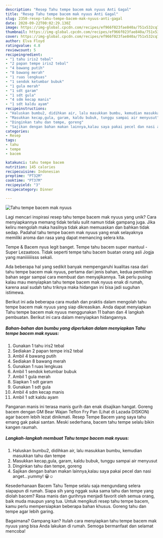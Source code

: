 ```yaml
---
description: "Resep Tahu tempe bacem mak nyuus Anti Gagal"
title: "Resep Tahu tempe bacem mak nyuus Anti Gagal"
slug: 2350-resep-tahu-tempe-bacem-mak-nyuus-anti-gagal
date: 2020-09-22T00:02:29.130Z
image: https://img-global.cpcdn.com/recipes/ef966f023fae840a/751x532cq70/tahu-tempe-bacem-mak-nyuus-foto-resep-utama.jpg
thumbnail: https://img-global.cpcdn.com/recipes/ef966f023fae840a/751x532cq70/tahu-tempe-bacem-mak-nyuus-foto-resep-utama.jpg
cover: https://img-global.cpcdn.com/recipes/ef966f023fae840a/751x532cq70/tahu-tempe-bacem-mak-nyuus-foto-resep-utama.jpg
author: Elva Floyd
ratingvalue: 4.8
reviewcount: 5
recipeingredient:
- "1 tahu iris2 tebal"
- "2 papan tempe iris2 tebal"
- "4 bawang putih"
- "8 bawang merah"
- "1 ruas lengkuas"
- "1 sendok ketumbar bubuk"
- "1 gula merah"
- "1 sdt garam"
- "1 sdt gula"
- "4 sdm kecap manis"
- "1 sdt kaldu ayam"
recipeinstructions:
- "Haluskan bumbu2, didihkan air, lalu masukkan bumbu, kemudian masukkan tahu dan tempe"
- "Masukkan kecap,gula, garam, kaldu bubuk, tunggu sampai air menyusut"
- "Dinginkan tahu dan tempe, goreng"
- "Sajikan dengan bahan makan lainnya,kalau saya pakai pecel dan nasi anget...yummy! 😀☺"
categories:
- Resep
tags:
- tahu
- tempe
- bacem

katakunci: tahu tempe bacem 
nutrition: 145 calories
recipecuisine: Indonesian
preptime: "PT32M"
cooktime: "PT37M"
recipeyield: "3"
recipecategory: Dinner

---
```



![Tahu tempe bacem mak nyuus](https://img-global.cpcdn.com/recipes/ef966f023fae840a/751x532cq70/tahu-tempe-bacem-mak-nyuus-foto-resep-utama.jpg)

Lagi mencari inspirasi resep tahu tempe bacem mak nyuus yang unik? Cara menyiapkannya memang tidak terlalu sulit namun tidak gampang juga. Jika keliru mengolah maka hasilnya tidak akan memuaskan dan bahkan tidak sedap. Padahal tahu tempe bacem mak nyuus yang enak selayaknya memiliki aroma dan rasa yang dapat memancing selera kita.

Tempe &amp; Bacem nyus legit banget. Tempe tahu bacem super mantuul - Super Lezaatoos. Tidak seperti tempe tahu bacem buatan orang asli Jogja yang maniiiiiiisss sekali.

Ada beberapa hal yang sedikit banyak mempengaruhi kualitas rasa dari tahu tempe bacem mak nyuus, pertama dari jenis bahan, kedua pemilihan bahan segar sampai cara membuat dan menyajikannya. Tak perlu pusing kalau mau menyiapkan tahu tempe bacem mak nyuus enak di rumah, karena asal sudah tahu triknya maka hidangan ini bisa jadi suguhan istimewa.


Berikut ini ada beberapa cara mudah dan praktis dalam mengolah tahu tempe bacem mak nyuus yang siap dikreasikan. Anda dapat menyiapkan Tahu tempe bacem mak nyuus menggunakan 11 bahan dan 4 langkah pembuatan. Berikut ini cara dalam menyiapkan hidangannya.

<!--inarticleads1-->

##### Bahan-bahan dan bumbu yang diperlukan dalam menyiapkan Tahu tempe bacem mak nyuus:

1. Gunakan 1 tahu iris2 tebal
1. Sediakan 2 papan tempe iris2 tebal
1. Ambil 4 bawang putih
1. Sediakan 8 bawang merah
1. Gunakan 1 ruas lengkuas
1. Ambil 1 sendok ketumbar bubuk
1. Ambil 1 gula merah
1. Siapkan 1 sdt garam
1. Gunakan 1 sdt gula
1. Ambil 4 sdm kecap manis
1. Ambil 1 sdt kaldu ayam


Panganan manis ini terasa manis gurih dan enak disajikan hangat. Goreng bacem dengan GM Bear Wajan Teflon Fry Pan (Lihat di Lazada DISKON) agar bacem lebih lezat dinikmati. Resep Tempe Bacem yang saya tahu emang gak pakai santan. Meski sederhana, bacem tahu tempe selalu bikin kangen raumah. 

<!--inarticleads2-->

##### Langkah-langkah membuat Tahu tempe bacem mak nyuus:

1. Haluskan bumbu2, didihkan air, lalu masukkan bumbu, kemudian masukkan tahu dan tempe
1. Masukkan kecap,gula, garam, kaldu bubuk, tunggu sampai air menyusut
1. Dinginkan tahu dan tempe, goreng
1. Sajikan dengan bahan makan lainnya,kalau saya pakai pecel dan nasi anget...yummy! 😀☺


Kesederhanaan Bacem Tahu Tempe selalu saja mengundang selera siapapun di rumah. Siapa sih yang nggak suka sama tahu dan tempe yang diolah bacem? Rasa manis dan gurihnya menjadi favorit oleh semua orang, baik muda maupun yang tua. Untuk mengikuti resep tahu tempe bacem, kamu perlu mempersiapkan beberapa bahan khusus. Goreng tahu dan tempe agar lebih garing. 

Bagaimana? Gampang kan? Itulah cara menyiapkan tahu tempe bacem mak nyuus yang bisa Anda lakukan di rumah. Semoga bermanfaat dan selamat mencoba!
